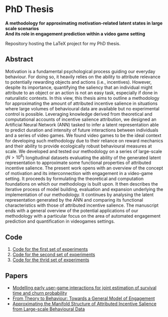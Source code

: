 # PhD Thesis

**A methodology for approximating motivation-related latent states in large scale scenarios <br>
And its role in engagement prediction within a video game setting**

Repository hosting the LaTeX project for my PhD thesis.

## Abstract

Motivation is a fundamental psychological process guiding our everyday behaviour. For doing so, it heavily relies on the ability to attribute relevance to potentially rewarding objects and actions (i.e., incentives). However, despite its importance, quantifying the saliency that an individual might attribute to an object or an action is not an easy task, especially if done in naturalistic contexts. In this view, this thesis aims to outline a methodology for approximating the amount of attributed incentive salience in situations where large volumes of behavioural data are available but no experimental control is possible. Leveraging knowledge derived from theoretical and computational accounts of incentive salience attribution, we designed an Artificial Neural Network (ANN) tasked to infer a latent representation able to predict duration and intensity of future interactions between individuals and a series of video games. We found video games to be the ideal context for developing such methodology due to their reliance on reward mechanics and their ability to provide ecologically robust behavioural measures at scale. We developed and tested our methodology on a series of large-scale ($N> 10^6$) longitudinal datasets evaluating the ability of the generated latent representation to approximate some functional properties of attributed incentive salience. The present work opens with an overview of the concept of motivation and its interconnection with engagement in a video-game setting. It proceeds by formulating the theoretical and computation foundations on which our methodology is built upon. It then describes the iterative process of model building, evaluation and expansion underlying the implementation of our methodology. It continues by analysing the latent representation generated by the ANN and comparing its functional characteristics with those of attributed incentive salience. The manuscript ends with a general overview of the potential applications of our methodology with a particular focus on the area of automated engagement prediction and quantification in videogames settings.

## Code

1. [Code for the first set of experiments](https://github.com/vb690/churn_survival_joint_estimation)
2. [Code for the second set of experiments](https://github.com/vb690/approx_incentive_salience)
3. [Code for the thrid set of experiments](https://github.com/vb690/improved_approx_incentive_salience)

## Papers

* [Modelling early user-game interactions for joint estimation of survival time and churn probability](https://arxiv.org/pdf/1905.10998.pdf)
* [From Theory to Behaviour: Towards a General Model of Engagement](https://arxiv.org/pdf/2004.12644.pdf)
* [Approximating the Manifold Structure of Attributed Incentive Salience from Large-scale Behavioural Data](https://link.springer.com/article/10.1007/s42113-022-00147-0)
